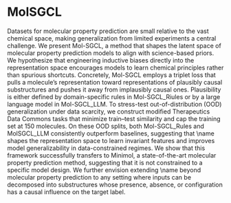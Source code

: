 # MolSGCL
Datasets for molecular property prediction are small relative to the vast chemical space, making generalization from limited experiments a central challenge. We present Mol-SGCL, a method that shapes the latent space of molecular property prediction models to align with science-based priors. We hypothesize that engineering inductive biases directly into the representation space encourages models to learn chemical principles rather than spurious shortcuts. Concretely, Mol-SGCL employs a triplet loss that pulls a molecule’s representation toward representations of plausibly causal substructures and pushes it away from implausibly causal ones. Plausibility is either defined by domain-specific rules in Mol-SGCL_Riules or by a large language model in Mol-SGCL_LLM. To stress-test out-of-distribution (OOD) generalization under data scarcity, we construct modified Therapeutics Data Commons tasks that minimize train–test similarity and cap the training set at 150 molecules. On these OOD splits, both Mol-SGCL_Rules and MolSGCL_LLM consistently outperform baselines, suggesting that \name shapes the representation space to learn invariant features and improves model generalizability in data-constrained regimes. We show that this framework successfully transfers to Minimol, a state-of-the-art molecular property prediction method, suggesting that it is not constrained to a specific model design. We further envision extending \name beyond molecular property prediction to any setting where inputs can be decomposed into substructures whose presence, absence, or configuration has a causal influence on the target label. 
